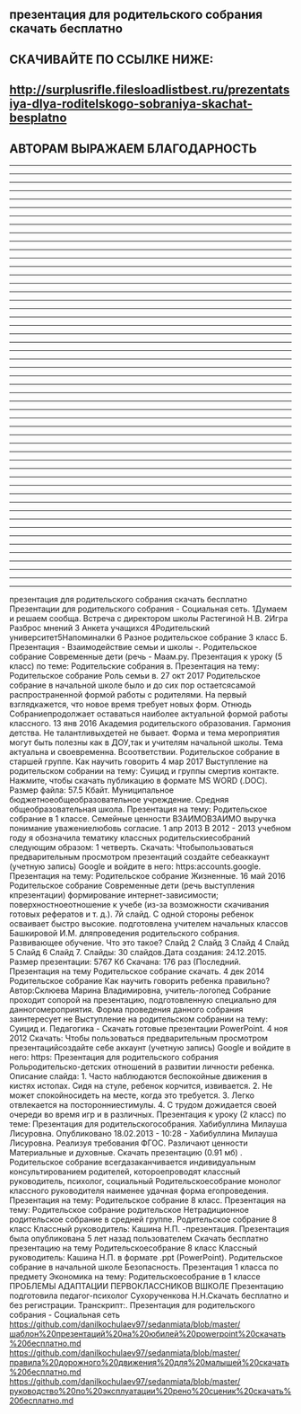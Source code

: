 презентация для родительского собрания скачать бесплатно
--------------------------------------------------
СКАЧИВАЙТЕ ПО ССЫЛКЕ НИЖЕ:
--------------------------------------------------
http://surplusrifle.filesloadlistbest.ru/prezentatsiya-dlya-roditelskogo-sobraniya-skachat-besplatno
--------------------------------------------------
АВТОРАМ ВЫРАЖАЕМ БЛАГОДАРНОСТЬ
--------------------------------------------------
--------------------------------------------------
--------------------------------------------------
--------------------------------------------------
--------------------------------------------------
--------------------------------------------------
--------------------------------------------------
--------------------------------------------------
--------------------------------------------------
--------------------------------------------------
--------------------------------------------------
--------------------------------------------------
--------------------------------------------------
--------------------------------------------------
--------------------------------------------------
--------------------------------------------------
--------------------------------------------------
--------------------------------------------------
--------------------------------------------------
--------------------------------------------------
--------------------------------------------------
--------------------------------------------------
--------------------------------------------------
--------------------------------------------------
--------------------------------------------------
--------------------------------------------------
--------------------------------------------------
--------------------------------------------------
--------------------------------------------------
--------------------------------------------------
--------------------------------------------------
--------------------------------------------------
--------------------------------------------------
--------------------------------------------------
--------------------------------------------------
--------------------------------------------------
--------------------------------------------------
--------------------------------------------------
--------------------------------------------------
--------------------------------------------------
--------------------------------------------------
--------------------------------------------------
--------------------------------------------------
--------------------------------------------------
--------------------------------------------------
--------------------------------------------------
--------------------------------------------------
--------------------------------------------------
--------------------------------------------------
--------------------------------------------------
--------------------------------------------------
--------------------------------------------------
презентация для родительского собрания скачать бесплатно Презентации для родительского собрания - Социальная сеть. 1Думаем и решаем сообща. Встреча с директором школы Растегиной Н.В. 2Игра Разброс мнений 3 Анкета учащихся 4Родительский университет5Напоминалки 6 Разное родительское собрание 3 класс Б. Презентация - Взаимодействие семьи и школы -. Родительское собрание Современные дети (речь  - Маам.ру. Презентация к уроку (5 класс) по теме: Родительские собрания в. Презентация на тему: Родительское собрание Роль семьи в. 27 окт 2017  Родительское собрание в начальной школе было и до сих пор остаетсясамой распространенной формой работы с родителями. На первый взглядкажется, что новое время требует новых форм. Отнюдь Собраниепродолжает оставаться наиболее актуальной формой работы классного. 13 янв 2016  Академия родительского образования. Гармония детства. Не талантливыхдетей не бывает. Форма и тема мероприятия могут быть полезны как в ДОУ,так и учителям начальной школы. Тема актуальна и своевременна. Всоответствии. Родительское собрание в старшей группе. Как научить говорить
4 мар 2017  Выступление на родительском собрании на тему: Суицид и группы смертив контакте. Нажмите, чтобы скачать публикацию в формате MS WORD (.DOC). Размер файла: 57.5 Кбайт. Муниципальное бюджетноеобщеобразовательное учреждение. Средняя общеобразовательная школа. Презентация на тему: Родительское собрание в 1 классе. Семейные ценности ВЗАИМОВЗАИМО выручка понимание уважениелюбовь согласие. 1 апр 2013  В 2012 - 2013 учебном году я обозначила тематику классных родительскиесобраний следующим образом: 1 четверть.  Скачать:  Чтобыпользоваться предварительным просмотром презентаций создайте себеаккаунт (учетную запись) Google и войдите в него: https:accounts.google. Презентация на тему: Родительское собрание Жизненные. 16 май 2016  Родительское собрание Современные дети (речь выступления кпрезентации)  формирование интернет-зависимости; поверхностноеотношение к учебе (из-за возможности скачивания готовых рефератов и т. д.). 7й слайд. С одной стороны ребенок осваивает быстро высокие. подготовлена учителем начальных классов Башкировой И.М. дляпроведения родительского собрания. Развивающее обучение. Что это такое? Слайд 2 Слайд 3 Слайд 4 Слайд 5 Слайд 6 Слайд 7. Слайды: 30 слайдов.Дата создания: 24.12.2015. Размер презентации: 5767 Кб Скачана: 176 раз (Последний. Презентация на тему Родительское собрание  скачать. 4 дек 2014  Родительское собрание Как научить говорить ребенка правильно? Автор:Склюева Марина Владимировна, учитель-логопед  Собрание проходит сопорой на презентацию, подготовленную специально для данногомероприятия. Форма проведения данного собрания заинтересует не
Выступление на родительском собрании на тему: Суицид и. Педагогика - Скачать готовые презентации PowerPoint. 4 ноя 2012  Скачать:  Чтобы пользоваться предварительным просмотром презентацийсоздайте себе аккаунт (учетную запись) Google и войдите в него: https:  Презентация для родительского собрания Рольродительско-детских отношений в развитии личности ребенка. Описание слайда: 1. Часто наблюдаются беспокойные движения в кистях истопах. Сидя на стуле, ребенок корчится, извивается. 2. Не может спокойносидеть на месте, когда это требуется. 3. Легко отвлекается на посторонниестимулы. 4. С трудом дожидается своей очереди во время игр и в различных. Презентация к уроку (2 класс) по теме: Презентация для родительскогособрания. Хабибуллина Милауша Лисуровна. Опубликовано 18.02.2013 - 10:28 - Хабибуллина Милауша Лисуровна. Реализуя требования ФГОС. Различают ценности Материальные и духовные. Скачать презентацию (0.91 мб) . Родительское собрание всегдазаканчивается индивидуальным консультированием родителей, котороепроводят классный руководитель, психолог, социальный  Родительскоесобрание  монолог классного руководителя  наименее удачная форма егопроведения. Презентация на тему: Родительское собрание 8 класс. Презентация на тему: Родительское собрание родительское
Нетрадиционное родительское собрание в средней группе. Родительское собрание 8 класс Классный руководитель: Кашина Н.П. -презентация. Презентация была опубликована 5 лет назад пользователем  Скачать бесплатно презентацию на тему Родительскоесобрание 8 класс Классный руководитель: Кашина Н.П. в формате .ppt (PowerPoint). Родительское собрание в начальной школе Безопасность. Презентация 1 класса по предмету Экономика на тему: Родительскоесобрание в 1 классе ПРОБЛЕМЫ АДАПТАЦИИ ПЕРВОКЛАССНИКОВ ВШКОЛЕ Презентацию подготовила педагог-психолог Сухорученкова Н.Н.Скачать бесплатно и без регистрации.  Транскрипт:. Презентация для родительского собрания - Социальная сеть
https://github.com/danilkochulaev97/sedanmiata/blob/master/шаблон%20презентаций%20на%20юбилей%20powerpoint%20скачать%20бесплатно.md
https://github.com/danilkochulaev97/sedanmiata/blob/master/правила%20дорожного%20движения%20для%20малышей%20скачать%20бесплатно.md
https://github.com/danilkochulaev97/sedanmiata/blob/master/руководство%20по%20эксплуатации%20рено%20сценик%20скачать%20бесплатно.md